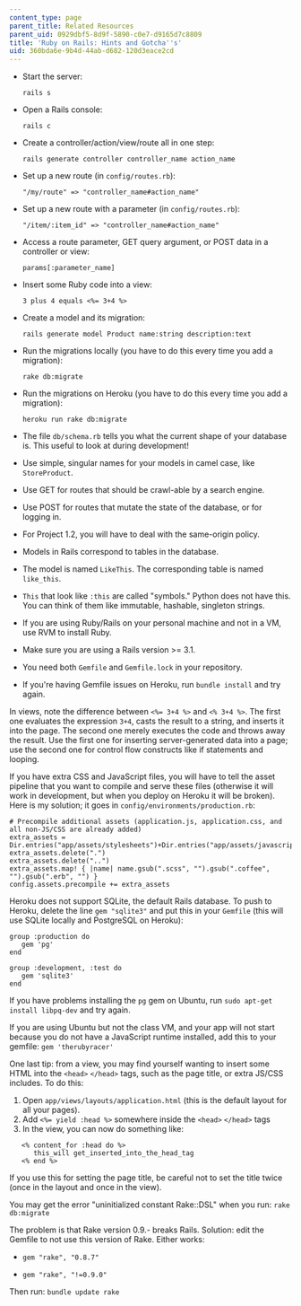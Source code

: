 ```yaml
---
content_type: page
parent_title: Related Resources
parent_uid: 0929dbf5-8d9f-5890-c0e7-d9165d7c8809
title: 'Ruby on Rails: Hints and Gotcha''s'
uid: 360bda6e-9b4d-44ab-d682-120d3eace2cd
---
```


*   Start the server:
    
    `rails s`
    
*   Open a Rails console:
    
    `rails c`
    
*   Create a controller/action/view/route all in one step:
    
    `rails generate controller controller_name action_name`
    
*   Set up a new route (in `config/routes.rb`):
    
    `"/my/route" => "controller_name#action_name"`
    
*   Set up a new route with a parameter (in `config/routes.rb`):
    
    `"/item/:item_id" => "controller_name#action_name"`
    
*   Access a route parameter, GET query argument, or POST data in a controller or view:
    
    `params[:parameter_name]`
    
*   Insert some Ruby code into a view:
    
    `3 plus 4 equals <%= 3+4 %>`
    
*   Create a model and its migration:
    
    `rails generate model Product name:string description:text`
    
*   Run the migrations locally (you have to do this every time you add a migration):
    
    `rake db:migrate`
    
*   Run the migrations on Heroku (you have to do this every time you add a migration):
    
    `heroku run rake db:migrate`
    
*   The file `db/schema.rb` tells you what the current shape of your database is. This useful to look at during development!
    
*   Use simple, singular names for your models in camel case, like `StoreProduct`.
    
*   Use GET for routes that should be crawl-able by a search engine.
    
*   Use POST for routes that mutate the state of the database, or for logging in.
    
*   For Project 1.2, you will have to deal with the same-origin policy.
    
*   Models in Rails correspond to tables in the database.
    
*   The model is named `LikeThis`. The corresponding table is named `like_this`.
    
*   `This` that look like `:this` are called "symbols." Python does not have this. You can think of them like immutable, hashable, singleton strings.
    
*   If you are using Ruby/Rails on your personal machine and not in a VM, use RVM to install Ruby.
    
*   Make sure you are using a Rails version >= 3.1.
    
*   You need both `Gemfile` and `Gemfile.lock` in your repository.
    
*   If you're having Gemfile issues on Heroku, run `bundle install` and try again.
    

In views, note the difference between `<%= 3+4 %>` and `<% 3+4 %>`. The first one evaluates the expression `3+4`, casts the result to a string, and inserts it into the page. The second one merely executes the code and throws away the result. Use the first one for inserting server-generated data into a page; use the second one for control flow constructs like if statements and looping.

If you have extra CSS and JavaScript files, you will have to tell the asset pipeline that you want to compile and serve these files (otherwise it will work in development, but when you deploy on Heroku it will be broken). Here is my solution; it goes in `config/environments/production.rb`:

```
# Precompile additional assets (application.js, application.css, and all non-JS/CSS are already added)
extra_assets = Dir.entries("app/assets/stylesheets")+Dir.entries("app/assets/javascripts")
extra_assets.delete(".")
extra_assets.delete("..")
extra_assets.map! { |name| name.gsub(".scss", "").gsub(".coffee", "").gsub(".erb", "") }
config.assets.precompile += extra_assets
```

Heroku does not support SQLite, the default Rails database. To push to Heroku, delete the line `gem "sqlite3"` and put this in your `Gemfile` (this will use SQLite locally and PostgreSQL on Heroku):

```
group :production do
   gem 'pg'
end

group :development, :test do
   gem 'sqlite3'
end
```

If you have problems installing the `pg` gem on Ubuntu, run `sudo apt-get install libpq-dev` and try again.

If you are using Ubuntu but not the class VM, and your app will not start because you do not have a JavaScript runtime installed, add this to your gemfile: `gem 'therubyracer'`

One last tip: from a view, you may find yourself wanting to insert some HTML into the `<head>` `</head>` tags, such as the page title, or extra JS/CSS includes. To do this:

1.  Open `app/views/layouts/application.html` (this is the default layout for all your pages).
2.  Add `<%= yield :head %>` somewhere inside the `<head>` `</head>` tags
3.  In the view, you can now do something like:

```
   <% content_for :head do %>
      this_will get_inserted_into_the_head_tag
   <% end %>
```

If you use this for setting the page title, be careful not to set the title twice (once in the layout and once in the view).

You may get the error "uninitialized constant Rake::DSL" when you run: `rake db:migrate`

The problem is that Rake version 0.9.- breaks Rails. Solution: edit the Gemfile to not use this version of Rake. Either works:

*   `gem "rake", "0.8.7"`
    
*   `gem "rake", "!=0.9.0"`
    

Then run: `bundle update rake`